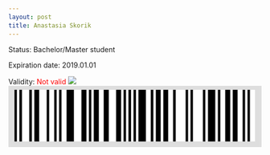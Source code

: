 ```yaml
---
layout: post
title: Anastasia Skorik
---
```


Status: Bachelor/Master student

Expiration date: 2019.01.01

Validity: <font color="red"> Not valid</font> 
![](/members/img/Anastasia_Skorik.png)
![](/members/img/bar.png)
